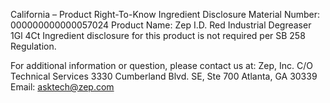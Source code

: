  
 
 
California – Product Right-To-Know Ingredient Disclosure 
Material Number: 000000000000057024 
Product Name: Zep I.D. Red Industrial Degreaser 1Gl 4Ct 
Ingredient disclosure for this product is not required per SB 258 Regulation. 
 
For additional information or question, please contact us at: 
Zep, Inc. 
C/O Technical Services 
3330 Cumberland Blvd. SE, Ste 700 
Atlanta, GA 30339 
Email: asktech@zep.com 
 
 
 
 
